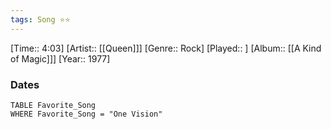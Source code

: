 ```yaml
---
tags: Song ⭐⭐ 
---
```

[Time:: 4:03]
[Artist:: [[Queen]]]
[Genre:: Rock]
[Played:: ]
[Album:: [[A Kind of Magic]]]
[Year:: 1977]
### Dates
````dataview
TABLE Favorite_Song
WHERE Favorite_Song = "One Vision"
````